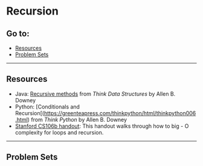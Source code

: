 # Recursion

## Go to:
 * [Resources](resources)
 * [Problem Sets](problem-sets)

___

## Resources

* Java: [Recursive methods](http://greenteapress.com/thinkjava6/html/thinkjava6006.html#sec64) from _Think Data Structures_ by Allen B. Downey
* Python: [Conditionals and Recursion[(https://greenteapress.com/thinkpython/html/thinkpython006.html) from _Think Python_ by Allen B. Downey
* [Stanford CS106b handout](https://web.stanford.edu/class/archive/cs/cs106b/cs106b.1176/handouts/midterm/5-BigO.pdf): This handout walks through how to big - O complexity for loops and recursion.

___

## Problem Sets
